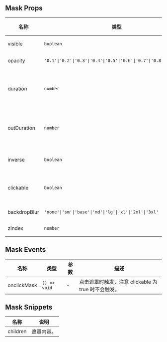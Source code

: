 ## Mask Props

| 名称         | 类型                                                                 | 默认值   | 必传 | 说明                         |
| ------------ | -------------------------------------------------------------------- | -------- | ---- | ---------------------------- |
| visible      | `boolean`                                                            | `false`  | N    | 是否显示。                   |
| opacity      | `'0.1'\|'0.2'\|'0.3'\|'0.4'\|'0.5'\|'0.6'\|'0.7'\|'0.8'\|'0.9'\|'1'` | `'0.5'`  | N    | 遮罩透明度。                 |
| duration     | `number`                                                             | `150`    | N    | 出现动画过渡时长，单位：ms。 |
| outDuration  | `number`                                                             | `0`      | N    | 消失动画过渡时长，单位：ms。 |
| inverse      | `boolean`                                                            | `false`  | N    | 遮罩背景是否反色。           |
| clickable    | `boolean`                                                            | `false`  | N    | 遮罩是否可点击穿透。         |
| backdropBlur | `'none'\|'sm'\|'base'\|'md'\|'lg'\|'xl'\|'2xl'\|'3xl'`               | `'none'` | N    | 背景模糊度。                 |
| zIndex       | `number`                                                             | `500`    | N    | z-index。                    |

## Mask Events

| 名称        | 类型         | 参数 | 描述                                                |
| ----------- | ------------ | ---- | --------------------------------------------------- |
| onclickMask | `() => void` | -    | 点击遮罩时触发，注意 clickable 为 true 时不会触发。 |

## Mask Snippets

| 名称     | 说明       |
| -------- | ---------- |
| children | 遮罩内容。 |
